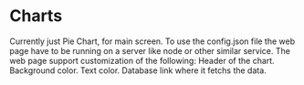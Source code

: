 # Charts
Currently just Pie Chart, for main screen.
To use the config.json file the web page have to be running on a server like node or other similar service.
The web page support customization of the following:
  Header of the chart.
  Background color.
  Text color.
  Database link where it fetchs the data.

